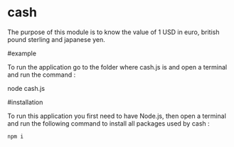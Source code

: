 # cash

The purpose of this module is to know the value of 1 USD in euro, british pound sterling and japanese yen.


#example

To run the application go to the folder where cash.js is and open a terminal and run the command :

  node cash.js

#installation

To run this application you first need to have Node.js, then open a terminal and run the following command to install all packages used by cash :

    npm i
